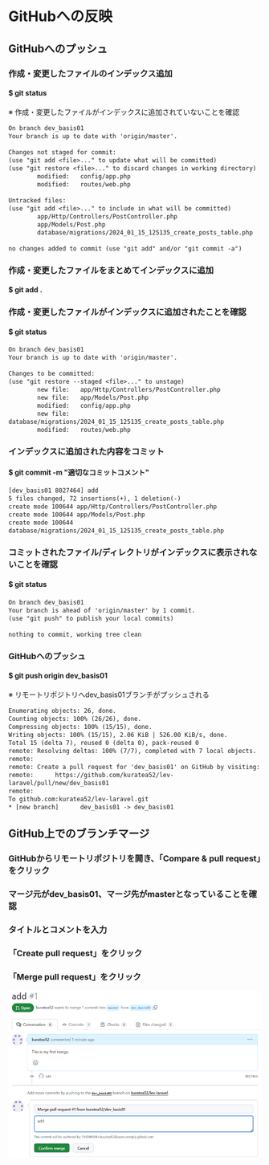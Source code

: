 # GitHubへの反映

## GitHubへのプッシュ

### 作成・変更したファイルのインデックス追加
#### $ git status
※ 作成・変更したファイルがインデックスに追加されていないことを確認

    On branch dev_basis01
    Your branch is up to date with 'origin/master'.

    Changes not staged for commit:
    (use "git add <file>..." to update what will be committed)
    (use "git restore <file>..." to discard changes in working directory)
            modified:   config/app.php
            modified:   routes/web.php

    Untracked files:
    (use "git add <file>..." to include in what will be committed)
            app/Http/Controllers/PostController.php
            app/Models/Post.php
            database/migrations/2024_01_15_125135_create_posts_table.php

    no changes added to commit (use "git add" and/or "git commit -a")

### 作成・変更したファイルをまとめてインデックスに追加
#### $ git add .

### 作成・変更したファイルがインデックスに追加されたことを確認
#### $ git status

    On branch dev_basis01
    Your branch is up to date with 'origin/master'.

    Changes to be committed:
    (use "git restore --staged <file>..." to unstage)
            new file:   app/Http/Controllers/PostController.php
            new file:   app/Models/Post.php
            modified:   config/app.php
            new file:   database/migrations/2024_01_15_125135_create_posts_table.php
            modified:   routes/web.php

### インデックスに追加された内容をコミット
#### $ git commit -m "適切なコミットコメント"

    [dev_basis01 8027464] add
    5 files changed, 72 insertions(+), 1 deletion(-)
    create mode 100644 app/Http/Controllers/PostController.php
    create mode 100644 app/Models/Post.php
    create mode 100644 database/migrations/2024_01_15_125135_create_posts_table.php

### コミットされたファイル/ディレクトリがインデックスに表示されないことを確認
#### $ git status

    On branch dev_basis01
    Your branch is ahead of 'origin/master' by 1 commit.
    (use "git push" to publish your local commits)

    nothing to commit, working tree clean

### GitHubへのプッシュ
#### $ git push origin dev_basis01
※ リモートリポジトリへdev_basis01ブランチがプッシュされる

    Enumerating objects: 26, done.
    Counting objects: 100% (26/26), done.
    Compressing objects: 100% (15/15), done.
    Writing objects: 100% (15/15), 2.06 KiB | 526.00 KiB/s, done.
    Total 15 (delta 7), reused 0 (delta 0), pack-reused 0
    remote: Resolving deltas: 100% (7/7), completed with 7 local objects.
    remote: 
    remote: Create a pull request for 'dev_basis01' on GitHub by visiting:
    remote:      https://github.com/kuratea52/lev-laravel/pull/new/dev_basis01
    remote: 
    To github.com:kuratea52/lev-laravel.git
    * [new branch]      dev_basis01 -> dev_basis01

## GitHub上でのブランチマージ

### GitHubからリモートリポジトリを開き、「Compare & pull request」をクリック

### マージ元がdev_basis01、マージ先がmasterとなっていることを確認

### タイトルとコメントを入力

### 「Create pull request」をクリック

### 「Merge pull request」をクリック

![Alt text](../../img/08-1_5_1.png)
